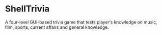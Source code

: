 # ShellTrivia
A four-level GUI-based trivia game that tests player's knowledge on music, film, sports, current affairs and general knowledge.
